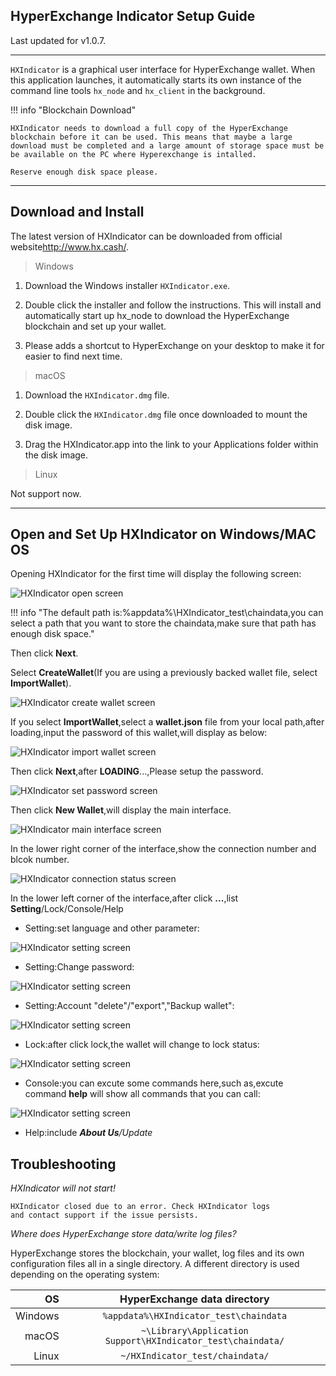 ## HyperExchange Indicator Setup Guide

Last updated for v1.0.7.

---

`HXIndicator` is a graphical user interface for HyperExchange wallet. When this application launches, it automatically starts its own instance of the command line tools `hx_node` and `hx_client` in the background.

!!! info "Blockchain Download"

	HXIndicator needs to download a full copy of the HyperExchange blockchain before it can be used. This means that maybe a large download must be completed and a large amount of storage space must be be available on the PC where Hyperexchange is intalled.

	Reserve enough disk space please.

---

## Download and Install

The latest version of HXIndicator can be downloaded from official website<http://www.hx.cash/>.

> Windows

1. Download the Windows installer `HXIndicator.exe`.

1. Double click the installer and follow the instructions. This will install and automatically start up hx_node to download the HyperExchange blockchain and set up your wallet.

1. Please adds a shortcut to HyperExchange on your desktop to make it for easier to find next time.

> macOS

1. Download the `HXIndicator.dmg` file.

1. Double click the `HXIndicator.dmg` file once downloaded to mount the disk image.

1. Drag the HXIndicator.app into the link to your Applications folder within the disk image.

> Linux

Not support now.

---

## Open and Set Up HXIndicator on Windows/MAC OS
Opening HXIndicator for the first time will display the following screen:

![HXIndicator open screen](/img/wallets/hxindicator/indicator-open.png)

!!! info "The default path is:%appdata%\HXIndicator_test\chaindata,you can select a path that you want to store the chaindata,make sure that path has enough disk space."

Then click **Next**.

Select **CreateWallet**(If you are using a previously backed wallet file, select **ImportWallet**).

![HXIndicator create wallet screen](/img/wallets/hxindicator/create-wallet.png)

If you select **ImportWallet**,select a **wallet.json** file from your local path,after loading,input the password of this wallet,will display as below:

![HXIndicator import wallet screen](/img/wallets/hxindicator/import-wallet.png)

Then click **Next**,after **LOADING**...,Please setup the password.

![HXIndicator set password screen](/img/wallets/hxindicator/set-password.png)

Then click **New Wallet**,will display the main interface.

![HXIndicator main interface screen](/img/wallets/hxindicator/main-interface.png)

In the lower right corner of the interface,show the connection number and blcok number.

![HXIndicator connection status screen](/img/wallets/hxindicator/conn-status.png)

In the lower left corner of the interface,after click **...**,list **Setting**/Lock/Console/Help

* Setting:set language and other parameter:

![HXIndicator setting screen](/img/wallets/hxindicator/setting.png)

* Setting:Change password:

![HXIndicator setting screen](/img/wallets/hxindicator/setting-change-password.png)

* Setting:Account "delete"/"export","Backup wallet":

![HXIndicator setting screen](/img/wallets/hxindicator/setting-account.png)

* Lock:after click lock,the wallet will change to lock status:

![HXIndicator setting screen](/img/wallets/hxindicator/lock-status.png)

* Console:you can excute some commands here,such as,excute command **help** will show all commands that you can call:

![HXIndicator setting screen](/img/wallets/hxindicator/console.png)

* Help:include ***About Us**/*Update**

## Troubleshooting

*HXIndicator will not start!*

```
HXIndicator closed due to an error. Check HXIndicator logs
and contact support if the issue persists.
```

*Where does HyperExchange store data/write log files?*

HyperExchange stores the blockchain, your wallet, log files and its own configuration files all in a single directory. A different directory is used depending on the operating system:

| OS      | HyperExchange data directory                   |
| -------:|:-------------------------------------------:|
| Windows | `%appdata%\HXIndicator_test\chaindata`                |
| macOS   | `~\Library\Application Support\HXIndicator_test\chaindata/` |
| Linux   | `~/HXIndicator_test/chaindata/`                     |
